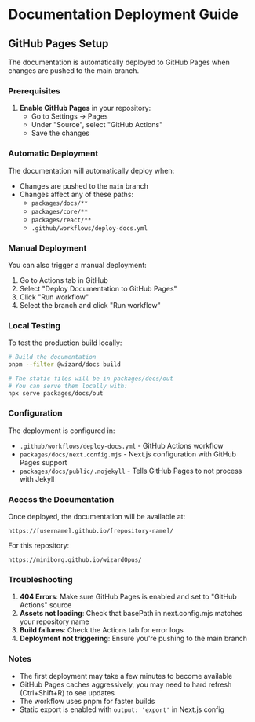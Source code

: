 # Documentation Deployment Guide

## GitHub Pages Setup

The documentation is automatically deployed to GitHub Pages when changes are pushed to the main branch.

### Prerequisites

1. **Enable GitHub Pages** in your repository:
   - Go to Settings → Pages
   - Under "Source", select "GitHub Actions"
   - Save the changes

### Automatic Deployment

The documentation will automatically deploy when:
- Changes are pushed to the `main` branch
- Changes affect any of these paths:
  - `packages/docs/**`
  - `packages/core/**` 
  - `packages/react/**`
  - `.github/workflows/deploy-docs.yml`

### Manual Deployment

You can also trigger a manual deployment:
1. Go to Actions tab in GitHub
2. Select "Deploy Documentation to GitHub Pages"
3. Click "Run workflow"
4. Select the branch and click "Run workflow"

### Local Testing

To test the production build locally:

```bash
# Build the documentation
pnpm --filter @wizard/docs build

# The static files will be in packages/docs/out
# You can serve them locally with:
npx serve packages/docs/out
```

### Configuration

The deployment is configured in:
- `.github/workflows/deploy-docs.yml` - GitHub Actions workflow
- `packages/docs/next.config.mjs` - Next.js configuration with GitHub Pages support
- `packages/docs/public/.nojekyll` - Tells GitHub Pages to not process with Jekyll

### Access the Documentation

Once deployed, the documentation will be available at:
```
https://[username].github.io/[repository-name]/
```

For this repository:
```
https://miniborg.github.io/wizardOpus/
```

### Troubleshooting

1. **404 Errors**: Make sure GitHub Pages is enabled and set to "GitHub Actions" source
2. **Assets not loading**: Check that basePath in next.config.mjs matches your repository name
3. **Build failures**: Check the Actions tab for error logs
4. **Deployment not triggering**: Ensure you're pushing to the main branch

### Notes

- The first deployment may take a few minutes to become available
- GitHub Pages caches aggressively, you may need to hard refresh (Ctrl+Shift+R) to see updates
- The workflow uses pnpm for faster builds
- Static export is enabled with `output: 'export'` in Next.js config